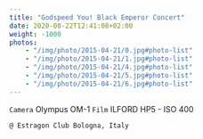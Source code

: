 ```yaml
---
title: "Godspeed You! Black Emperor Concert"
date: 2020-08-22T12:41:08+02:00
weight: -1000
photos: 
    - "/img/photo/2015-04-21/0.jpg#photo-list"
    - "/img/photo/2015-04-21/1.jpg#photo-list"
    - "/img/photo/2015-04-21/4.jpg#photo-list"
    - "/img/photo/2015-04-21/5.jpg#photo-list"
    - "/img/photo/2015-04-21/6.jpg#photo-list"
---
```

`Camera` Olympus OM-1 
`Film` ILFORD HP5 - ISO 400

`@ Estragon Club Bologna, Italy`
